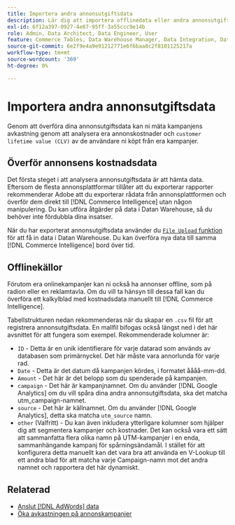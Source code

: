```yaml
---
title: Importera andra annonsutgiftsdata
description: Lär dig att importera offlinedata eller andra annonsutgifter till [!DNL Commerce Intelligence].
exl-id: 6f12a397-0927-4e87-95ff-3a55ccc9e14b
role: Admin, Data Architect, Data Engineer, User
feature: Commerce Tables, Data Warehouse Manager, Data Integration, Data Import/Export
source-git-commit: 6e2f9e4a9e91212771e6f6baa8c2f8101125217a
workflow-type: tm+mt
source-wordcount: '369'
ht-degree: 0%

---
```


# Importera andra annonsutgiftsdata

Genom att överföra dina annonsutgiftsdata kan ni mäta kampanjens avkastning genom att analysera era annonskostnader och `customer lifetime value (CLV)` av de användare ni köpt från era kampanjer.

## Överför annonsens kostnadsdata

Det första steget i att analysera annonsutgiftsdata är att hämta data. Eftersom de flesta annonsplattformar tillåter att du exporterar rapporter rekommenderar Adobe att du exporterar rådata från annonsplattformen och överför dem direkt till [!DNL Commerce Intelligence] utan någon manipulering. Du kan utföra åtgärder på data i Datan Warehouse, så du behöver inte fördubbla dina insatser.

När du har exporterat annonsutgiftsdata använder du [`File Upload` funktion](../connecting-data/using-file-uploader.md) för att få in data i Datan Warehouse. Du kan överföra nya data till samma [!DNL Commerce Intelligence] bord över tid.

## Offlinekällor

Förutom era onlinekampanjer kan ni också ha annonser offline, som på radion eller en reklamtavla. Om du vill ta hänsyn till dessa fall kan du överföra ett kalkylblad med kostnadsdata manuellt till [!DNL Commerce Intelligence].

Tabellstrukturen nedan rekommenderas när du skapar en `.csv` fil för att registrera annonsutgiftsdata. En mallfil bifogas också längst ned i det här avsnittet för att fungera som exempel. Rekommenderade kolumner är:

* `ID` - Detta är en unik identifierare för varje datarad som används av databasen som primärnyckel. Det här måste vara annorlunda för varje rad.
* `Date` - Detta är det datum då kampanjen kördes, i formatet åååå-mm-dd.
* `Amount` - Det här är det belopp som du spenderade på kampanjen.
* `campaign` - Det här är kampanjnamnet. Om du använder [!DNL Google Analytics] om du vill spåra dina andra annonsutgiftsdata, ska det matcha utm\_campaign-namnet.
* `source` - Det här är källnamnet. Om du använder [!DNL Google Analytics], detta ska matcha `utm_source` namn.
* `other` (Valfritt) - Du kan även inkludera ytterligare kolumner som hjälper dig att segmentera kampanjer och kostnader. Det kan också vara ett sätt att sammanfatta flera olika namn på UTM-kampanjer i en enda, sammanhängande kampanj för spårningsändamål. I stället för att konfigurera detta manuellt kan det vara bra att använda en V-Lookup till ett andra blad för att matcha varje Campaign-namn mot det andra namnet och rapportera det här dynamiskt.

## Relaterad

* [Anslut [!DNL AdWords] data](../integrations/google-adwords.md)
* [Öka avkastningen på annonskampanjer](../../analysis/roi-ad-camp.md)

